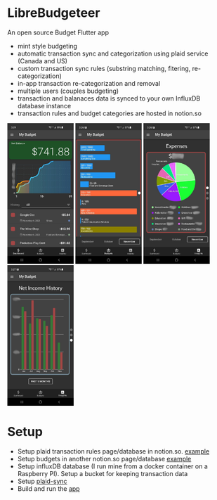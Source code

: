 # LibreBudgeteer
An open source Budget Flutter app

- mint style budgeting
- automatic transaction sync and categorization using plaid service (Canada and US)
- custom transaction sync rules (substring matching, fitering, re-categorization)
- in-app transaction re-categorization and removal
- multiple users (couples budgeting)
- transaction and balanaces data is synced to your own InfluxDB database instance
- transaction rules and budget categories are hosted in notion.so

<img src="https://github.com/mzakharo/librebudgeteer/blob/main/images/dashboard.jpg" width="151" height="320"> <img src="https://github.com/mzakharo/librebudgeteer/blob/main/images/budgets.jpg" width="151" height="320"> <img src="https://github.com/mzakharo/librebudgeteer/blob/main/images/expenses.jpg" width="151" height="320"> <img src="https://github.com/mzakharo/librebudgeteer/blob/main/images/history.jpg" width="151" height="320"> 

# Setup

 - Setup plaid transaction rules page/database in notion.so. [example](https://github.com/mzakharo/librebudgeteer/blob/main/images/rules.PNG)
 - Setup budgets in another notion.so page/database [example](https://github.com/mzakharo/librebudgeteer/blob/main/images/budgets.png)
 - Setup influxDB database (I run mine from a docker container on a Raspberry PI). Setup a bucket for keeping transaction data
 - Setup [plaid-sync](https://github.com/mzakharo/librebudgeteer/tree/main/plaid-sync)
 - Build and run the [app](https://github.com/mzakharo/librebudgeteer/tree/main/app)
   
 
